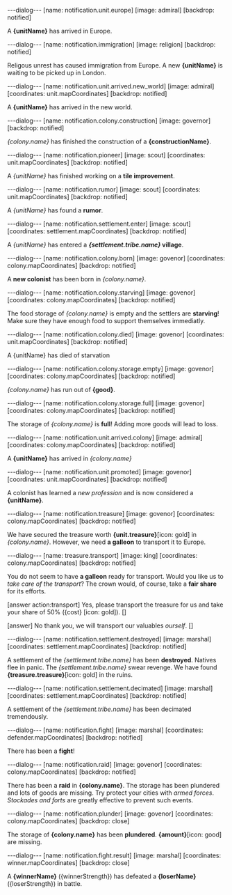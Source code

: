 ---dialog---
[name: notification.unit.europe]
[image: admiral]
[backdrop: notified]

A **{unitName}** has arrived in Europe.


---dialog---
[name: notification.immigration]
[image: religion]
[backdrop: notified]

Religous unrest has caused immigration from Europe. A new **{unitName}** is waiting to be picked up in London.


---dialog---
[name: notification.unit.arrived.new_world]
[image: admiral]
[coordinates: unit.mapCoordinates]
[backdrop: notified]

A **{unitName}** has arrived in the new world.


---dialog---
[name: notification.colony.construction]
[image: governor]
[backdrop: notified]

*{colony.name}* has finished the construction of a **{constructionName}**.


---dialog---
[name: notification.pioneer]
[image: scout]
[coordinates: unit.mapCoordinates]
[backdrop: notified]

A *{unitName}* has finished working on a **tile improvement**.



---dialog---
[name: notification.rumor]
[image: scout]
[coordinates: unit.mapCoordinates]
[backdrop: notified]

A *{unitName}* has found a **rumor**.


---dialog---
[name: notification.settlement.enter]
[image: scout]
[coordinates: settlement.mapCoordinates]
[backdrop: notified]

A *{unitName}* has entered a ***{settlement.tribe.name}* village**.


---dialog---
[name: notification.colony.born]
[image: govenor]
[coordinates: colony.mapCoordinates]
[backdrop: notified]

A **new colonist** has been born in *{colony.name}*.


---dialog---
[name: notification.colony.starving]
[image: govenor]
[coordinates: colony.mapCoordinates]
[backdrop: notified]

The food storage of *{colony.name}* is empty and the settlers are **starving**! Make sure they have enough food to support themselves immediatly.


---dialog---
[name: notification.colony.died]
[image: govenor]
[coordinates: unit.mapCoordinates]
[backdrop: notified]

A {unitName} has died of starvation


---dialog---
[name: notification.colony.storage.empty]
[image: govenor]
[coordinates: colony.mapCoordinates]
[backdrop: notified]

*{colony.name}* has run out of **{good}**.


---dialog---
[name: notification.colony.storage.full]
[image: govenor]
[coordinates: colony.mapCoordinates]
[backdrop: notified]

The storage of *{colony.name}* is **full**! Adding more goods will lead to loss.


---dialog---
[name: notification.unit.arrived.colony]
[image: admiral]
[coordinates: colony.mapCoordinates]
[backdrop: notified]

A **{unitName}** has arrived in *{colony.name}*


---dialog---
[name: notification.unit.promoted]
[image: govenor]
[coordinates: unit.mapCoordinates]
[backdrop: notified]

A colonist has learned a *new profession* and is now considered a **{unitName}**.


---dialog---
[name: notification.treasure]
[image: govenor]
[coordinates: colony.mapCoordinates]
[backdrop: notified]

We have secured the treasure worth **{unit.treasure}**[icon: gold] in *{colony.name}*. However, we need **a galleon** to transport it to Europe.


---dialog---
[name: treasure.transport]
[image: king]
[coordinates: colony.mapCoordinates]
[backdrop: notified]

You do not seem to have **a galleon** ready for transport. Would you like us to *take care of the transport*? The crown would, of course, take a **fair share** for its efforts.

[answer action:transport]
	Yes, please transport the treasure for us and take your share of 50% ({cost} [icon: gold]).
[]

[answer] No thank you, we will transport our valuables *ourself*. []


---dialog---
[name: notification.settlement.destroyed]
[image: marshal]
[coordinates: settlement.mapCoordinates]
[backdrop: notified]

A settlement of the *{settlement.tribe.name}* has been **destroyed**. Natives flee in panic. The *{settlement.tribe.name}* swear revenge. We have found **{treasure.treasure}**[icon: gold] in the ruins.


---dialog---
[name: notification.settlement.decimated]
[image: marshal]
[coordinates: settlement.mapCoordinates]
[backdrop: notified]

A settlement of the *{settlement.tribe.name}* has been decimated tremendously.


---dialog---
[name: notification.fight]
[image: marshal]
[coordinates: defender.mapCoordinates]
[backdrop: notified]

There has been a **fight**!


---dialog---
[name: notification.raid]
[image: govenor]
[coordinates: colony.mapCoordinates]
[backdrop: notified]

There has been a **raid** in **{colony.name}**. The storage has been plundered and lots of goods are missing. Try protect your cities with *armed forces*. *Stockades and forts* are greatly effective to prevent such events.


---dialog---
[name: notification.plunder]
[image: govenor]
[coordinates: colony.mapCoordinates]
[backdrop: close]

The storage of **{colony.name}** has been **plundered**. **{amount}**[icon: good] are missing.


---dialog---
[name: notification.fight.result]
[image: marshal]
[coordinates: winner.mapCoordinates]
[backdrop: close]

A **{winnerName}** ({winnerStrength}) has defeated a **{loserName}** ({loserStrength}) in battle.

